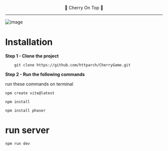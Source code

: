 <p align="center">🍒 Cherry On Top 🍒<p>

----

![image](https://github.com/user-attachments/assets/cefa752e-9f6f-46ab-bd45-01f638bff49a)


# Installation

**Step 1 - Clone the project**

        git clone https://github.com/httparch/CherryGame.git    

**Step 2 - Run the following commands**

run these commands on terminal

    npm create vite@latest

    npm install

    npm install phaser

# run server

    npm run dev
